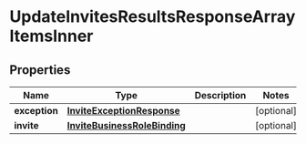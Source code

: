 
# UpdateInvitesResultsResponseArrayItemsInner

## Properties
| Name | Type | Description | Notes |
| ------------ | ------------- | ------------- | ------------- |
| **exception** | [**InviteExceptionResponse**](InviteExceptionResponse.md) |  |  [optional] |
| **invite** | [**InviteBusinessRoleBinding**](InviteBusinessRoleBinding.md) |  |  [optional] |



